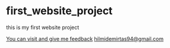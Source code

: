 # first_website_project
this is my first website project


<a href="https://medurla.com/" target="_blank">You can visit and give me feedback</a>
hilmidemirtas94@gmail.com
